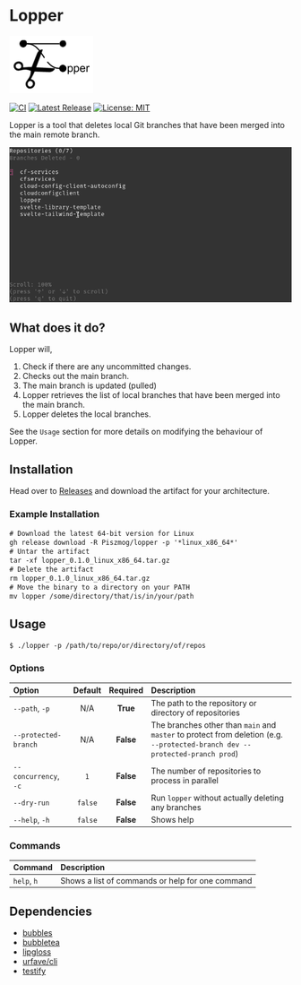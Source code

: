 # Lopper

![icon](assets/icon.png)

[![CI](https://github.com/Piszmog/lopper/actions/workflows/ci.yml/badge.svg)](https://github.com/Piszmog/lopper/actions/workflows/ci.yml)
[![Latest Release](https://img.shields.io/github/v/release/Piszmog/lopper)](https://img.shields.io/github/v/release/Piszmog/lopper)
[![License: MIT](https://img.shields.io/badge/License-MIT-yellow.svg)](https://opensource.org/licenses/MIT)

Lopper is a tool that deletes local Git branches that have been merged into the main remote branch.

![running](assets/running.gif)

## What does it do?

Lopper will,

1. Check if there are any uncommitted changes.
2. Checks out the main branch.
3. The main branch is updated (pulled)
4. Lopper retrieves the list of local branches that have been merged into the main branch.
5. Lopper deletes the local branches.

See the `Usage` section for more details on modifying the behaviour of Lopper.

## Installation

Head over to [Releases](https://github.com/Piszmog/lopper/releases) and download the artifact for your architecture.

### Example Installation

```shell
# Download the latest 64-bit version for Linux
gh release download -R Piszmog/lopper -p '*linux_x86_64*'
# Untar the artifact
tar -xf lopper_0.1.0_linux_x86_64.tar.gz
# Delete the artifact
rm lopper_0.1.0_linux_x86_64.tar.gz   
# Move the binary to a directory on your PATH
mv lopper /some/directory/that/is/in/your/path
```

## Usage

```shell
$ ./lopper -p /path/to/repo/or/directory/of/repos 
```

### Options

| Option                 | Default | Required  | Description                                                                                                                  |
|:-----------------------|:-------:|:---------:|:-----------------------------------------------------------------------------------------------------------------------------|
| `--path`, `-p`         |   N/A   | **True**  | The path to the repository or directory of repositories                                                                      |
| `--protected-branch`   |   N/A   | **False** | The branches other than `main` and `master` to protect from deletion (e.g. `--protected-branch dev --protected-pranch prod`) |
| `--concurrency`, `-c`  |   `1`   | **False** | The number of repositories to process in parallel                                                                            |
| `--dry-run`            | `false` | **False** | Run `lopper` without actually deleting any branches                                                                          |
| `--help`, `-h`         | `false` | **False** | Shows help                                                                                                                   |

### Commands

| Command     | Description                                      |
|:------------|:-------------------------------------------------|
| `help`, `h` | Shows a list of commands or help for one command |

## Dependencies

* [bubbles](https://github.com/charmbracelet/bubbles)
* [bubbletea](https://github.com/charmbracelet/bubbletea/)
* [lipgloss](https://github.com/charmbracelet/lipgloss)
* [urfave/cli](https://github.com/urfave/cli)
* [testify](https://github.com/stretchr/testify)
